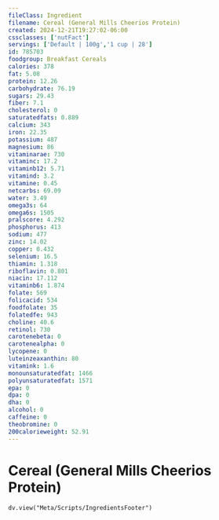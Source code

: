 ```yaml
---
fileClass: Ingredient
filename: Cereal (General Mills Cheerios Protein)
created: 2024-12-21T19:27:02-06:00
cssclasses: ['nutFact']
servings: ['Default | 100g','1 cup | 28']
id: 785703
foodgroup: Breakfast Cereals
calories: 378
fat: 5.08
protein: 12.26
carbohydrate: 76.19
sugars: 29.43
fiber: 7.1
cholesterol: 0
saturatedfats: 0.889
calcium: 343
iron: 22.35
potassium: 487
magnesium: 86
vitaminarae: 730
vitaminc: 17.2
vitaminb12: 5.71
vitamind: 3.2
vitamine: 0.45
netcarbs: 69.09
water: 3.49
omega3s: 64
omega6s: 1505
pralscore: 4.292
phosphorus: 413
sodium: 477
zinc: 14.02
copper: 0.432
selenium: 16.5
thiamin: 1.318
riboflavin: 0.801
niacin: 17.112
vitaminb6: 1.874
folate: 569
folicacid: 534
foodfolate: 35
folatedfe: 943
choline: 40.6
retinol: 730
carotenebeta: 0
carotenealpha: 0
lycopene: 0
luteinzeaxanthin: 80
vitamink: 1.6
monounsaturatedfat: 1466
polyunsaturatedfat: 1571
epa: 0
dpa: 0
dha: 0
alcohol: 0
caffeine: 0
theobromine: 0
200calorieweight: 52.91
---
```


# Cereal (General Mills Cheerios Protein)

```dataviewjs
dv.view("Meta/Scripts/IngredientsFooter")
```